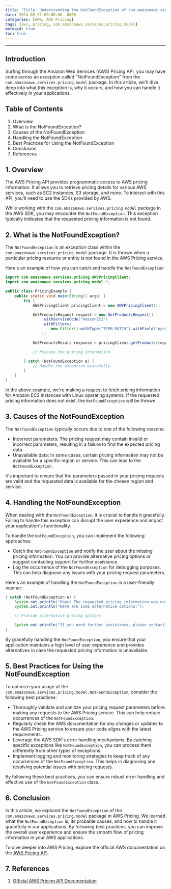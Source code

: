 ```yaml
---
title: "Title: Understanding the NotFoundException of com.amazonaws.services.pricing.model in AWS Pricing"
date: 2024-05-27 09:00:00 -0000
categories: [AWS, AWS Pricing]
tags: [aws, pricing, com.amazonaws.services.pricing.model]
mermaid: true
toc: true
---
```



---

## Introduction

Surfing through the Amazon Web Services (AWS) Pricing API, you may have come across an exception called "NotFoundException" from the `com.amazonaws.services.pricing.model` package. In this article, we'll dive deep into what this exception is, why it occurs, and how you can handle it effectively in your applications.

## Table of Contents

1. Overview
2. What is the NotFoundException?
3. Causes of the NotFoundException
4. Handling the NotFoundException
5. Best Practices for Using the NotFoundException
6. Conclusion
7. References

## 1. Overview

The AWS Pricing API provides programmatic access to AWS pricing information. It allows you to retrieve pricing details for various AWS services, such as EC2 instances, S3 storage, and more. To interact with this API, you'll need to use the SDKs provided by AWS.

While working with the `com.amazonaws.services.pricing.model` package in the AWS SDK, you may encounter the `NotFoundException`. This exception typically indicates that the requested pricing information is not found.

## 2. What is the NotFoundException?

The `NotFoundException` is an exception class within the `com.amazonaws.services.pricing.model` package. It is thrown when a particular pricing resource or entity is not found in the AWS Pricing service.

Here's an example of how you can catch and handle the `NotFoundException`:

```java
import com.amazonaws.services.pricing.AWSPricingClient;
import com.amazonaws.services.pricing.model.*;

public class PricingExample {
    public static void main(String[] args) {
        try {
            AWSPricingClient pricingClient = new AWSPricingClient();

            GetProductsRequest request = new GetProductsRequest()
                .withServiceCode("AmazonEC2")
                .withFilters(
                    new Filter().withType("TERM_MATCH").withField("operatingSystem").withValue("Linux")
                );

            GetProductsResult response = pricingClient.getProducts(request);

            // Process the pricing information

        } catch (NotFoundException e) {
            // Handle the exception gracefully
        }
    }
}
```

In the above example, we're making a request to fetch pricing information for Amazon EC2 instances with Linux operating systems. If the requested pricing information does not exist, the `NotFoundException` will be thrown.

## 3. Causes of the NotFoundException

The `NotFoundException` typically occurs due to one of the following reasons:
- Incorrect parameters: The pricing request may contain invalid or incorrect parameters, resulting in a failure to find the expected pricing data.
- Unavailable data: In some cases, certain pricing information may not be available for a specific region or service. This can lead to the `NotFoundException`.

It's important to ensure that the parameters passed in your pricing requests are valid and the requested data is available for the chosen region and service.

## 4. Handling the NotFoundException

When dealing with the `NotFoundException`, it is crucial to handle it gracefully. Failing to handle this exception can disrupt the user experience and impact your application's functionality.

To handle the `NotFoundException`, you can implement the following approaches:
- Catch the `NotFoundException` and notify the user about the missing pricing information. You can provide alternative pricing options or suggest contacting support for further assistance.
- Log the occurrence of the `NotFoundException` for debugging purposes. This can help diagnose any issues with your pricing request parameters.

Here's an example of handling the `NotFoundException` in a user-friendly manner:

```java
} catch (NotFoundException e) {
    System.out.println("Oops! The requested pricing information was not found.");
    System.out.println("Here are some alternative options:");

    // Provide alternative pricing options

    System.out.println("If you need further assistance, please contact our support team.");
}
```

By gracefully handling the `NotFoundException`, you ensure that your application maintains a high level of user experience and provides alternatives in case the requested pricing information is unavailable.

## 5. Best Practices for Using the NotFoundException

To optimize your usage of the `com.amazonaws.services.pricing.model.NotFoundException`, consider the following best practices:

- Thoroughly validate and sanitize your pricing request parameters before making any requests to the AWS Pricing service. This can help reduce occurrences of the `NotFoundException`.
- Regularly check the AWS documentation for any changes or updates to the AWS Pricing service to ensure your code aligns with the latest requirements.
- Leverage the AWS SDK's error handling mechanisms. By catching specific exceptions like `NotFoundException`, you can process them differently from other types of exceptions.
- Implement logging and monitoring strategies to keep track of any occurrences of the `NotFoundException`. This helps in diagnosing and resolving potential issues with pricing requests.

By following these best practices, you can ensure robust error handling and effective use of the `NotFoundException` class.

## 6. Conclusion

In this article, we explored the `NotFoundException` of the `com.amazonaws.services.pricing.model` package in AWS Pricing. We learned what the `NotFoundException` is, its probable causes, and how to handle it gracefully in our applications. By following best practices, you can improve the overall user experience and ensure the smooth flow of pricing information in your AWS applications.

To dive deeper into AWS Pricing, explore the official AWS documentation on the [AWS Pricing API](https://docs.aws.amazon.com/awsaccountbilling/latest/aboutv2/usingpolicies.html).

## 7. References

1. [Official AWS Pricing API Documentation](https://docs.aws.amazon.com/awsaccountbilling/latest/aboutv2/usingpolicies.html)